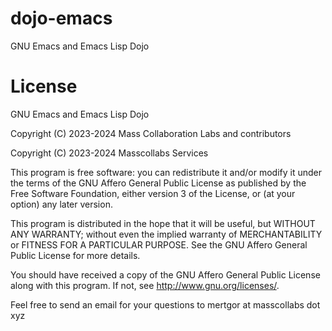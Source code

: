 # dojo-emacs

GNU Emacs and Emacs Lisp Dojo

# License

GNU Emacs and Emacs Lisp Dojo

Copyright (C) 2023-2024  Mass Collaboration Labs and contributors

Copyright (C) 2023-2024  Masscollabs Services

This program is free software: you can redistribute it and/or modify it under the terms of the GNU Affero General Public License as published by the Free Software Foundation, either version 3 of the License, or (at your option) any later version.

This program is distributed in the hope that it will be useful, but WITHOUT ANY WARRANTY; without even the implied warranty of MERCHANTABILITY or FITNESS FOR A PARTICULAR PURPOSE.  See the GNU Affero General Public License for more details.

You should have received a copy of the GNU Affero General Public License along with this program.  If not, see <http://www.gnu.org/licenses/>.

Feel free to send an email for your questions to mertgor at masscollabs dot xyz
